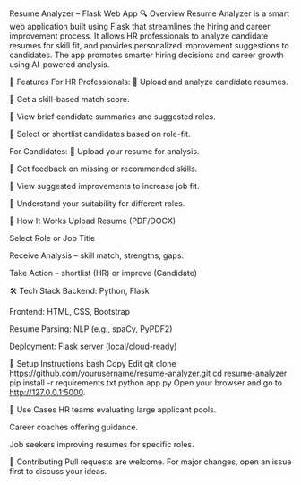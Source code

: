 Resume Analyzer – Flask Web App
🔍 Overview
Resume Analyzer is a smart web application built using Flask that streamlines the hiring and career improvement process. It allows HR professionals to analyze candidate resumes for skill fit, and provides personalized improvement suggestions to candidates. The app promotes smarter hiring decisions and career growth using AI-powered analysis.

👥 Features
For HR Professionals:
🔹 Upload and analyze candidate resumes.

🔹 Get a skill-based match score.

🔹 View brief candidate summaries and suggested roles.

🔹 Select or shortlist candidates based on role-fit.

For Candidates:
🔹 Upload your resume for analysis.

🔹 Get feedback on missing or recommended skills.

🔹 View suggested improvements to increase job fit.

🔹 Understand your suitability for different roles.

🚀 How It Works
Upload Resume (PDF/DOCX)

Select Role or Job Title

Receive Analysis – skill match, strengths, gaps.

Take Action – shortlist (HR) or improve (Candidate)

🛠 Tech Stack
Backend: Python, Flask

Frontend: HTML, CSS, Bootstrap

Resume Parsing: NLP (e.g., spaCy, PyPDF2)

Deployment: Flask server (local/cloud-ready)

🔧 Setup Instructions
bash
Copy
Edit
git clone https://github.com/yourusername/resume-analyzer.git
cd resume-analyzer
pip install -r requirements.txt
python app.py
Open your browser and go to http://127.0.0.1:5000.

📌 Use Cases
HR teams evaluating large applicant pools.

Career coaches offering guidance.

Job seekers improving resumes for specific roles.

🤝 Contributing
Pull requests are welcome. For major changes, open an issue first to discuss your ideas.
